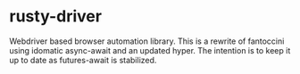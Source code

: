 # rusty-driver

Webdriver based browser automation library. This is a rewrite of
fantoccini using idomatic async-await and an updated hyper. The
intention is to keep it up to date as futures-await is stabilized.
